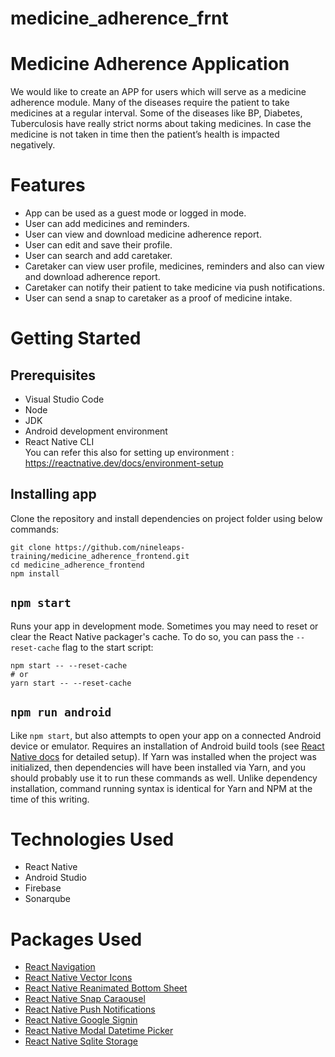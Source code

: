 # medicine_adherence_frnt
Medicine Adherence Application
===
We would like to create an APP for users which will serve as a medicine adherence module.
Many of the diseases require the patient to take medicines at a regular interval. Some of the diseases like BP, Diabetes, Tuberculosis have really strict norms about taking medicines. In case the medicine is not taken in time then the patient’s health is impacted negatively.
# Features
* App can be used as a guest mode or logged in mode.
* User can add medicines and reminders.
* User can view and download medicine adherence report.
* User can edit and save their profile.
* User can search and add caretaker.
* Caretaker can view user profile, medicines, reminders and also can view and download adherence report.
* Caretaker can notify their patient to take medicine via push notifications.
* User can send a snap to caretaker as a proof of medicine intake.
# Getting Started
## Prerequisites
* Visual Studio Code
* Node
* JDK
* Android development environment
* React Native CLI
    <br>You can refer this also for setting up environment : https://reactnative.dev/docs/environment-setup
## Installing app
Clone the repository and install dependencies on project folder using below commands:
```
git clone https://github.com/nineleaps-training/medicine_adherence_frontend.git
cd medicine_adherence_frontend
npm install
```
## `npm start`
Runs your app in development mode.
Sometimes you may need to reset or clear the React Native packager's cache. To do so, you can pass the `--reset-cache` flag to the start script:
```
npm start -- --reset-cache
# or
yarn start -- --reset-cache
```
## `npm run android`
Like `npm start`, but also attempts to open your app on a connected Android device or emulator. Requires an installation of Android build tools (see [React Native docs](https://facebook.github.io/react-native/docs/getting-started.html) for detailed setup).
If Yarn was installed when the project was initialized, then dependencies will have been installed via Yarn, and you should probably use it to run these commands as well. Unlike dependency installation, command running syntax is identical for Yarn and NPM at the time of this writing.
# Technologies Used
* React Native
* Android Studio
* Firebase
* Sonarqube
# Packages Used
- [React Navigation](https://reactnavigation.org/)
- [React Native Vector Icons](https://github.com/oblador/react-native-vector-icons)
- [React Native Reanimated Bottom Sheet](https://github.com/osdnk/react-native-reanimated-bottom-sheet)
- [React Native Snap Caraousel](https://www.npmjs.com/package/react-native-snap-carousel)
- [React Native Push Notifications](https://www.npmjs.com/package/react-native-push-notification)
- [React Native Google Signin](https://www.npmjs.com/package/@react-native-google-signin/google-signin)
- [React Native Modal Datetime Picker](https://www.npmjs.com/package/react-native-modal-datetime-picker)
- [React Native Sqlite Storage](https://www.npmjs.com/package/react-native-sqlite-storage)
